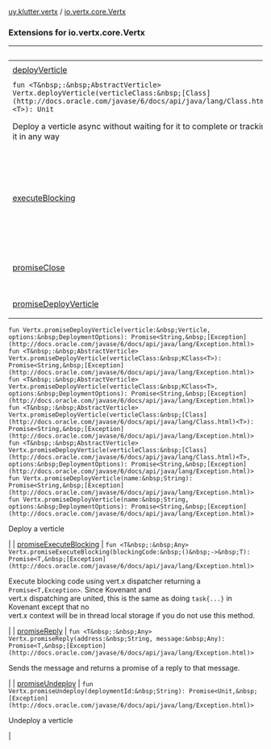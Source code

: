 [uy.klutter.vertx](../index.md) / [io.vertx.core.Vertx](.)


### Extensions for io.vertx.core.Vertx

|&nbsp;|&nbsp;|
|---|---|
| [deployVerticle](deploy-verticle.md) | `fun <T&nbsp;:&nbsp;AbstractVerticle> Vertx.deployVerticle(verticleClass:&nbsp;KClass<T>): Unit`
`fun <T&nbsp;:&nbsp;AbstractVerticle> Vertx.deployVerticle(verticleClass:&nbsp;[Class](http://docs.oracle.com/javase/6/docs/api/java/lang/Class.html)<T>): Unit`<p>Deploy a verticle async without waiting for it to complete or tracking it in any way</p> |
| [executeBlocking](execute-blocking.md) | `fun <T&nbsp;:&nbsp;Any> Vertx.executeBlocking(blockingCode:&nbsp;()&nbsp;->&nbsp;T): Promise<T,&nbsp;[Exception](http://docs.oracle.com/javase/6/docs/api/java/lang/Exception.html)>`<p>Execute blocking code using vert.x dispatcher returning a `Promise<T,Exception>`.  Since Kovenant and<br/>vert.x dispatching are united, this is the same as doing `task{...}` in Kovenant except that no<br/>vert.x context will be in thread local storage if you do not use this method.</p> |
| [promiseClose](promise-close.md) | `fun Vertx.promiseClose(): Promise<Unit,&nbsp;[Exception](http://docs.oracle.com/javase/6/docs/api/java/lang/Exception.html)>`<p>Close vert.x</p> |
| [promiseDeployVerticle](promise-deploy-verticle.md) | `fun Vertx.promiseDeployVerticle(verticle:&nbsp;Verticle): Promise<String,&nbsp;[Exception](http://docs.oracle.com/javase/6/docs/api/java/lang/Exception.html)>`
`fun Vertx.promiseDeployVerticle(verticle:&nbsp;Verticle, options:&nbsp;DeploymentOptions): Promise<String,&nbsp;[Exception](http://docs.oracle.com/javase/6/docs/api/java/lang/Exception.html)>`
`fun <T&nbsp;:&nbsp;AbstractVerticle> Vertx.promiseDeployVerticle(verticleClass:&nbsp;KClass<T>): Promise<String,&nbsp;[Exception](http://docs.oracle.com/javase/6/docs/api/java/lang/Exception.html)>`
`fun <T&nbsp;:&nbsp;AbstractVerticle> Vertx.promiseDeployVerticle(verticleClass:&nbsp;KClass<T>, options:&nbsp;DeploymentOptions): Promise<String,&nbsp;[Exception](http://docs.oracle.com/javase/6/docs/api/java/lang/Exception.html)>`
`fun <T&nbsp;:&nbsp;AbstractVerticle> Vertx.promiseDeployVerticle(verticleClass:&nbsp;[Class](http://docs.oracle.com/javase/6/docs/api/java/lang/Class.html)<T>): Promise<String,&nbsp;[Exception](http://docs.oracle.com/javase/6/docs/api/java/lang/Exception.html)>`
`fun <T&nbsp;:&nbsp;AbstractVerticle> Vertx.promiseDeployVerticle(verticleClass:&nbsp;[Class](http://docs.oracle.com/javase/6/docs/api/java/lang/Class.html)<T>, options:&nbsp;DeploymentOptions): Promise<String,&nbsp;[Exception](http://docs.oracle.com/javase/6/docs/api/java/lang/Exception.html)>`
`fun Vertx.promiseDeployVerticle(name:&nbsp;String): Promise<String,&nbsp;[Exception](http://docs.oracle.com/javase/6/docs/api/java/lang/Exception.html)>`
`fun Vertx.promiseDeployVerticle(name:&nbsp;String, options:&nbsp;DeploymentOptions): Promise<String,&nbsp;[Exception](http://docs.oracle.com/javase/6/docs/api/java/lang/Exception.html)>`<p>Deploy a verticle</p> |
| [promiseExecuteBlocking](promise-execute-blocking.md) | `fun <T&nbsp;:&nbsp;Any> Vertx.promiseExecuteBlocking(blockingCode:&nbsp;()&nbsp;->&nbsp;T): Promise<T,&nbsp;[Exception](http://docs.oracle.com/javase/6/docs/api/java/lang/Exception.html)>`<p>Execute blocking code using vert.x dispatcher returning a `Promise<T,Exception>`.  Since Kovenant and<br/>vert.x dispatching are united, this is the same as doing `task{...}` in Kovenant except that no<br/>vert.x context will be in thread local storage if you do not use this method.</p> |
| [promiseReply](promise-reply.md) | `fun <T&nbsp;:&nbsp;Any> Vertx.promiseReply(address:&nbsp;String, message:&nbsp;Any): Promise<T,&nbsp;[Exception](http://docs.oracle.com/javase/6/docs/api/java/lang/Exception.html)>`<p>Sends the message and returns a promise of a reply to that message.</p> |
| [promiseUndeploy](promise-undeploy.md) | `fun Vertx.promiseUndeploy(deploymentId:&nbsp;String): Promise<Unit,&nbsp;[Exception](http://docs.oracle.com/javase/6/docs/api/java/lang/Exception.html)>`<p>Undeploy a verticle</p> |
